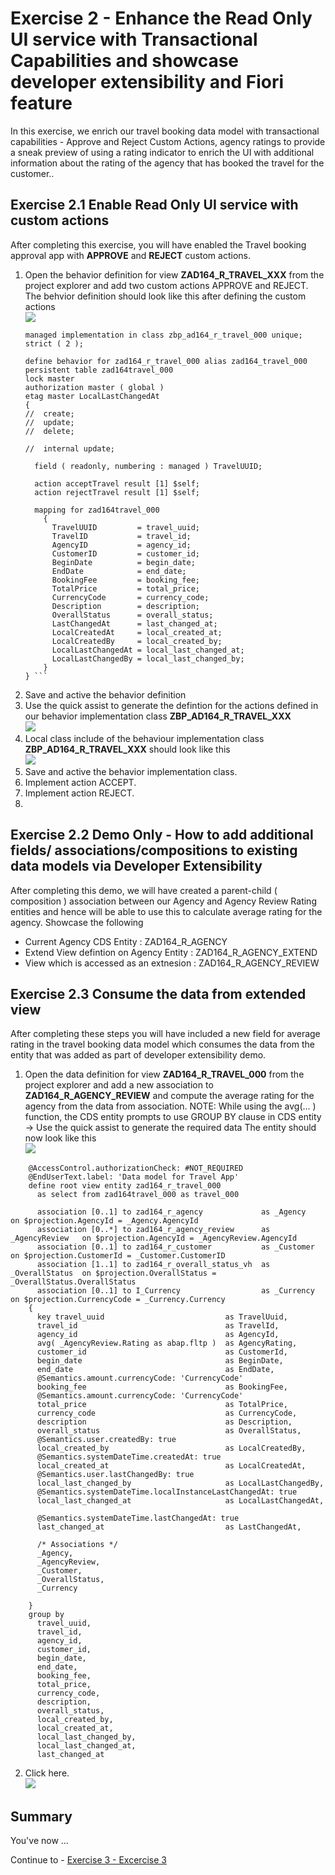 # Exercise 2 - Enhance the Read Only UI service with Transactional Capabilities and showcase developer extensibility and Fiori feature

In this exercise, we enrich our travel booking data model with transactional capabilities - Approve and Reject Custom Actions, agency ratings to provide a sneak preview of using a rating indicator to enrich the UI with additional information about the rating of the agency that has booked the travel for the customer..

## Exercise 2.1 Enable Read Only UI service with custom actions
After completing this exercise, you will have enabled the Travel booking approval app with **APPROVE** and **REJECT** custom actions.
1.	Open the behavior definition for view **ZAD164_R_TRAVEL_XXX** from the project explorer and add two custom actions APPROVE and REJECT.
   The behvior definition should look like this after defining the custom actions
  	<br>![](images/AD164_E2_1_1.png)
  	```abap
    managed implementation in class zbp_ad164_r_travel_000 unique;
    strict ( 2 );
    
    define behavior for zad164_r_travel_000 alias zad164_travel_000
    persistent table zad164travel_000
    lock master
    authorization master ( global )
    etag master LocalLastChangedAt
    {
    //  create;
    //  update;
    //  delete;
    
    //  internal update;
    
      field ( readonly, numbering : managed ) TravelUUID;
    
      action acceptTravel result [1] $self;
      action rejectTravel result [1] $self;
    
      mapping for zad164travel_000
        {
          TravelUUID         = travel_uuid;
          TravelID           = travel_id;
          AgencyID           = agency_id;
          CustomerID         = customer_id;
          BeginDate          = begin_date;
          EndDate            = end_date;
          BookingFee         = booking_fee;
          TotalPrice         = total_price;
          CurrencyCode       = currency_code;
          Description        = description;
          OverallStatus      = overall_status;
          LastChangedAt      = last_changed_at;
          LocalCreatedAt     = local_created_at;
          LocalCreatedBy     = local_created_by;
          LocalLastChangedAt = local_last_changed_at;
          LocalLastChangedBy = local_last_changed_by;
        }
    } ```
    
2. Save and active the behavior definition
3.	Use the quick assist to generate the defintion for the actions defined in our behavior implementation class **ZBP_AD164_R_TRAVEL_XXX**
<br>![](images/AD164_E2_1_1.png)
4. Local class include of the behaviour implementation class **ZBP_AD164_R_TRAVEL_XXX** should look like this
<br>![](images/AD164_E2_1_1.png)
5. Save and active the behavior implementation class.
6. Implement action ACCEPT.
7. Implement action REJECT.
8. 
## Exercise 2.2 Demo Only - How to add additional fields/ associations/compositions to existing data models via Developer Extensibility 

After completing this demo, we will have created a parent-child ( composition ) association between our Agency and Agency Review Rating entities and hence will be able to use this to calculate average rating for the agency. 
Showcase the following 
 - Current Agency CDS Entity : ZAD164_R_AGENCY
 - Extend View defintion on Agency Entity : ZAD164_R_AGENCY_EXTEND
 - View which is accessed as an extnesion : ZAD164_R_AGENCY_REVIEW

## Exercise 2.3 Consume the data from extended view

After completing these steps you will have included a new field for average rating in the travel booking data model which consumes the data from the entity that was added as part of developer extensibility demo.

1.	Open the data definition for view **ZAD164_R_TRAVEL_000** from the project explorer and add a new association to **ZAD164_R_AGENCY_REVIEW** and compute the average rating for the agency from the data from association.
   NOTE: While using the avg(... ) function, the CDS entity prompts to use GROUP BY clause in CDS entity -> Use the quick assist to generate the required data
The entity should now look like this
<br>![](images/AD164_E2_1_1.png)
```abap
    @AccessControl.authorizationCheck: #NOT_REQUIRED
    @EndUserText.label: 'Data model for Travel App'
    define root view entity zad164_r_travel_000 
      as select from zad164travel_000 as travel_000
      
      association [0..1] to zad164_r_agency             as _Agency         on $projection.AgencyId = _Agency.AgencyId
      association [0..*] to zad164_r_agency_review      as _AgencyReview   on $projection.AgencyId = _AgencyReview.AgencyId
      association [0..1] to zad164_r_customer           as _Customer       on $projection.CustomerId = _Customer.CustomerID
      association [1..1] to zad164_r_overall_status_vh  as _OverallStatus  on $projection.OverallStatus = _OverallStatus.OverallStatus
      association [0..1] to I_Currency                  as _Currency       on $projection.CurrencyCode = _Currency.Currency
    {
      key travel_uuid                           as TravelUuid,
      travel_id                                 as TravelId,
      agency_id                                 as AgencyId,
      avg( _AgencyReview.Rating as abap.fltp )  as AgencyRating,
      customer_id                               as CustomerId,
      begin_date                                as BeginDate,
      end_date                                  as EndDate,
      @Semantics.amount.currencyCode: 'CurrencyCode'
      booking_fee                               as BookingFee,
      @Semantics.amount.currencyCode: 'CurrencyCode'
      total_price                               as TotalPrice,
      currency_code                             as CurrencyCode,
      description                               as Description,
      overall_status                            as OverallStatus,
      @Semantics.user.createdBy: true
      local_created_by                          as LocalCreatedBy,
      @Semantics.systemDateTime.createdAt: true
      local_created_at                          as LocalCreatedAt,
      @Semantics.user.lastChangedBy: true
      local_last_changed_by                     as LocalLastChangedBy,
      @Semantics.systemDateTime.localInstanceLastChangedAt: true
      local_last_changed_at                     as LocalLastChangedAt,
    
      @Semantics.systemDateTime.lastChangedAt: true
      last_changed_at                           as LastChangedAt,
      
      /* Associations */
      _Agency,
      _AgencyReview,
      _Customer,
      _OverallStatus,
      _Currency
      
    }
    group by
      travel_uuid,
      travel_id,
      agency_id,
      customer_id,
      begin_date,
      end_date,
      booking_fee,
      total_price,
      currency_code,
      description,
      overall_status,
      local_created_by,
      local_created_at,
      local_last_changed_by,
      local_last_changed_at,
      last_changed_at
```

2.	Click here.
<br>![](/exercises/ex2/images/02_02_0010.png)

## Summary

You've now ...

Continue to - [Exercise 3 - Excercise 3 ](../ex3/README.md)
